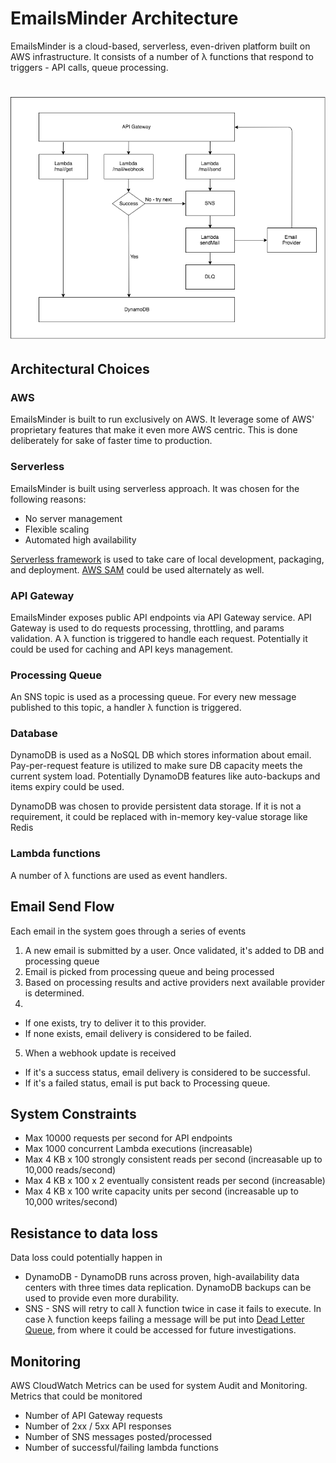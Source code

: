
# EmailsMinder Architecture
EmailsMinder is a cloud-based, serverless, even-driven platform built on AWS infrastructure.
It consists of a number of λ functions that respond to triggers - API calls, queue processing.

<h1 align=center>
    <img src="https://raw.githubusercontent.com/evgenykireev/emailsminder/master/assets/diagram.png" />
</h1>

## Architectural Choices
### AWS
EmailsMinder is built to run exclusively on AWS. It leverage some of AWS' proprietary features that make it even more AWS centric. This is done deliberately for sake of faster time to production.

### Serverless
EmailsMinder is built using serverless approach. It was chosen for the following reasons:
* No server management
* Flexible scaling
* Automated high availability

[Serverless framework](http://serverless.com) is used to take care of local development, packaging, and deployment. [AWS SAM](https://docs.aws.amazon.com/serverless-application-model/latest/developerguide/what-is-sam.html) could be used alternately as well.

### API Gateway
EmailsMinder exposes public API endpoints via API Gateway service. API Gateway is used to do requests processing,
throttling, and params validation. A λ function is triggered to handle each request. Potentially it could be used
for caching and API keys management.

### Processing Queue
An SNS topic is used as a processing queue. For every new message published to this topic, a handler λ function is triggered.

### Database
DynamoDB is used as a NoSQL DB which stores information about email. Pay-per-request feature is utilized to make sure
DB capacity meets the current system load. Potentially DynamoDB features like auto-backups and items expiry could be used.

DynamoDB was chosen to provide persistent data storage. If it is not a requirement, it could be replaced with
in-memory key-value storage like Redis

### Lambda functions
A number of λ functions are used as event handlers.


## Email Send Flow
Each email in the system goes through a series of events
1. A new email is submitted by a user. Once validated, it's added to DB and processing queue
2. Email is picked from processing queue and being processed
3. Based on processing results and active providers next available provider is determined.
4.
  - If one exists, try to deliver it to this provider.
  - If none exists, email delivery is considered to be failed.

5. When a webhook update is received
  - If it's a success status, email delivery is considered to be successful.
  - If it's a failed status, email is put back to Processing queue.

## System Constraints
* Max 10000 requests per second for API endpoints
* Max 1000 concurrent Lambda executions (increasable)
* Max 4 KB x 100 strongly consistent reads per second (increasable up to 10,000 reads/second)
* Max 4 KB x 100 x 2 eventually consistent reads per second (increasable)
* Max 4 KB x 100 write capacity units per second (increasable up to 10,000 writes/second)

## Resistance to data loss
Data loss could potentially happen in
* DynamoDB - DynamoDB runs across proven, high-availability data centers with three times data replication. DynamoDB
backups can be used to provide even more durability.
* SNS - SNS will retry to call λ function twice in case it fails to execute. In case λ function keeps failing a message
will be put into [Dead Letter Queue](https://docs.aws.amazon.com/lambda/latest/dg/dlq.html), from where it could be
accessed for future investigations.

## Monitoring
AWS CloudWatch Metrics can be used for system Audit and Monitoring. Metrics that could be monitored
 * Number of API Gateway requests
 * Number of 2xx / 5xx API responses
 * Number of SNS messages posted/processed
 * Number of successful/failing lambda functions  
